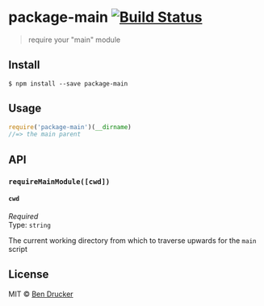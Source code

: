 # package-main [![Build Status](https://travis-ci.org/bendrucker/package-main.svg?branch=master)](https://travis-ci.org/bendrucker/package-main)

> require your "main" module


## Install

```
$ npm install --save package-main
```


## Usage

```js
require('package-main')(__dirname)
//=> the main parent
```

## API

### `requireMainModule([cwd])`

#### `cwd`

*Required*  
Type: `string`

The current working directory from which to traverse upwards for the `main` script

## License

MIT © [Ben Drucker](http://bendrucker.me)
